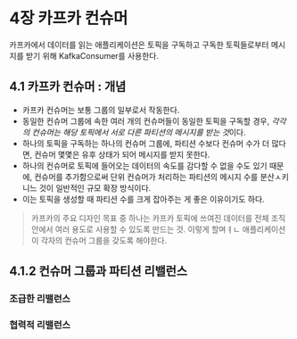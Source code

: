 # 4장 카프카 컨슈머
카프카에서 데이터를 읽는 애플리케이션은 토픽을 구독하고 구독한 토픽들로부터 메시지를 받기 위해 KafkaConsumer를 사용한다.

## 4.1 카프카 컨슈머 : 개념
 * 카프카 컨슈머는 보통 그룹의 일부로서 작동한다.
 * 동일한 컨슈머 그룹에 속한 여러 개의 컨슈머들이 동일한 토픽을 구독할 경우, *각각의 컨슈머는 해당 토픽에서 서로 다른 파티션의 메시지를 받는 것*이다.
 * 하나의 토픽을 구독하는 하나의 컨슈머 그룹에, 파티션 수보다 컨슈머 수가 더 많다면, 컨슈머 몇몇은 유후 상태가 되어 메시지를 받지 못한다.
 * 하나의 컨슈머로 토픽에 들어오는 데이터의 속도를 감다할 수 없을 수도 있기 때문에, 컨슈머를 추가함으로써 단위 컨슈머가 처리하는 파티션의 메시지 수를 분산ㅅ키니느 것이 일반적인 규모 확장 방식이다.
 * 이는 토픽을 생성할 때 파티션 수를 크게 잡아주는 게 좋은 이유이기도 하다.

> 카프카의 주요 디자인 목표 중 하나는 카프카 토픽에 쓰여진 데이터를 전체 조직 안에서 여러 용도로 사용할 수 있도록 만드는 것.
> 이렇게 할며ㅕㄴ 애플리케이션이 각자의 컨슈머 그룹을 갖도록 해야한다.

## 4.1.2 컨슈머 그룹과 파티션 리밸런스

### 조급한 리밸런스


### 협력적 리밸런스
